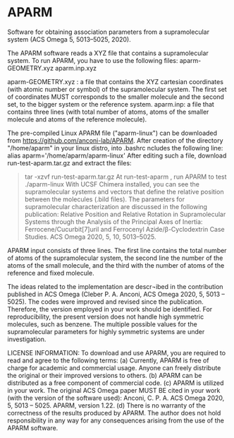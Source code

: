 # APARM
Software for obtaining association parameters from a supramolecular system (ACS Omega 5, 5013–5025, 2020).


The APARM software reads a XYZ file that contains a supramolecular system. 
To run APARM, you have to use the following files:
aparm-GEOMETRY.xyz
aparm.inp.xyz

aparm-GEOMETRY.xyz : a file that contains the XYZ cartesian coordinates (with atomic number or symbol) of the supramolecular system. The first set of coordinates MUST corresponds to the smaller molecule and the second set, to the bigger system or the reference system. 
aparm.inp: a file that contains three lines (with total number of atoms, atoms of the smaller molecule and atoms of the reference molecule). 


The pre-compiled Linux APARM file ("aparm-linux") can be downloaded from https://github.com/anconi-lab/APARM. 
After creation of the directory "/home/aparm" in your linux distro, into .bashrc ncludes the following line:
alias aparm='/home/aparm/aparm-linux'
After editing such a file, download run-test-aparm.tar.gz and extract the files: 
>tar  -xzvf run-test-aparm.tar.gz
At run-test-aparm , run APARM to test
>./aparm-linux
With UCSF Chimera installed, you can see the supramolecular systems and vectors that define the relative position between the molecules (.bild files). 
The parameters for supramolecular characterization are discussed in the following publication:
Relative Position and Relative Rotation in Supramolecular Systems through the Analysis of the Principal Axes of Inertia: Ferrocene/Cucurbit[7]uril and Ferrocenyl Azide/β-Cyclodextrin Case Studies. ACS Omega 2020, 5, 10, 5013–5025. 




APARM input consists of three lines. The first line contains the total number of atoms of the supramolecular system, the second line the number of the atoms of the small molecule, and the third with the number of atoms of the reference and fixed molecule. 


The ideas related to the implementation are descr¬ibed in the contribution published in ACS Omega (Cleber P. A. Anconi, ACS Omega 2020, 5, 5013 – 5025). The codes were improved and revised since the publication. Therefore, the version employed in your work should be identified. For reproducibility, the present version does not handle high symmetric molecules, such as benzene. The multiple possible values for the supramolecular parameters for highly symmetric systems are under investigation. 

LICENSE INFORMATION: To download and use APARM, you are required to read and agree to the following terms:
(a) Currently, APARM is free of charge for academic and commercial usage. Anyone can freely distribute the original or their improved versions to others.
(b) APARM can be distributed as a free component of commercial code. 
(c) APARM is utilized in your work. The original ACS Omega paper MUST BE cited in your work (with the version of the software used): 
Anconi, C. P. A.  ACS Omega 2020, 5, 5013 – 5025. APARM, version 1.22. 
(d) There is no warranty of the correctness of the results produced by APARM. The author does not hold responsibility in any way for any consequences arising from the use of the APARM software.
